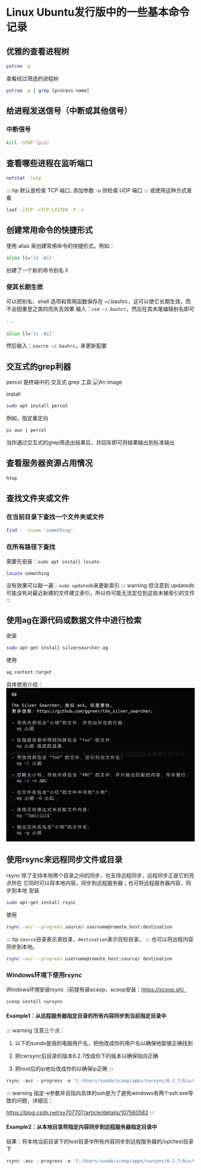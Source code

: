 # Linux Ubuntu发行版中的一些基本命令记录

## 优雅的查看进程树
```bash
pstree -p
```
查看经过筛选的进程树
```bash
pstree -p | grep [process name]
```

## 给进程发送信号（中断或其他信号）
### 中断信号
```bash
kill -STOP [pid]
```

## 查看哪些进程在监听端口
```bash
netstat -lntp
```
::: tip
默认是检查 TCP 端口; 添加参数 -u 则检查 UDP 端口
:::
或使用这种方式查看
```bash
lsof -iTCP -sTCP:LISTEN -P -n
```

## 创建常用命令的快捷形式
使用 alias 来创建常用命令的快捷形式。例如： 
```bash
alias ll='ls -Ail'
```
创建了一个新的命令别名 ll

### 使其长期生效
可以把别名、shell 选项和常用函数保存在 ~/.bashrc，这可以使它长期生效，而不会因重登之类的而失去效果
输入：`vim ~/.bashrc`，然后在其末尾编辑别名即可
```bash
...

alias ll='ls -Ail'
```
然后输入：`source ~/.bashrc`，来更新配置

## 交互式的grep利器
percol 是终端中的 交互式 grep 工具
![An image](https://camo.githubusercontent.com/54e241bdce3f31ac70c7fde27137c2d2a67820fe3db70c799d142336e8b4528d/687474703a2f2f6d6f6f7a2e6769746875622e696f2f706572636f6c2f706572636f6c5f6f766572766965772e676966)

install
```bash
sudo apt install percol
```
例如，指定重定向
```bash
ps aux | percol
```
当你通过交互式的grep筛选出结果后，并回车即可将结果输出到标准输出

## 查看服务器资源占用情况
```bash
htop
```

## 查找文件夹或文件
### 在当前目录下查找一个文件夹或文件
```bash
find . -iname 'something'
```
### 在所有路径下查找
需要先安装：`sudo apt install locate`
```bash
locate something
```
没有效果可以敲一遍：`sudo updatedb`来更新索引
::: warning
但注意到 updatedb 可能没有对最近新建的文件建立索引，所以你可能无法定位到这些未被索引的文件
:::

## 使用ag在源代码或数据文件中进行检索
安装
```bash
sudo apt-get install silversearcher-ag
```
使用
```bash
ag content target
```
具体使用介绍：
![An image](../../../imgs/ubuntu-command01.png)

## 使用rsync来远程同步文件或目录
rsync 除了支持本地两个目录之间的同步，也支持远程同步，远程同步正是它的亮点所在
它同时可以将本地内容，同步到远程服务器；也可将远程服务器内容，同步到本地
安装
```bash
sudo apt-get install rsync
```
使用
```bash
rsync -avz --progress source/ username@remote_host:destination
```
::: tip
`source`目录表示源目录，`destination`表示目标目录。
:::
也可以将远程内容同步到本地。
```bash
rsync -avz --progress username@remote_host:source/ destination
```

### Windows环境下使用rsync
Windows环境安装rsync（前提有装scoop，scoop安装：https://scoop.sh）
```powershell
scoop install cwrsync
```
#### Example1：从远程服务器指定目录的所有内容同步到当前指定目录中
::: warning
注意三个点：

1. 以下的sundo是我的电脑用户名，把他改成你的用户名以确保他能够正确找到

2. 把cwrsync后目录的版本6.2.7改成你下的版本以确保指向正确

3. 把root后的ip地址改成你的以确保ip正确
:::
```powershell
rsync -avz --progress -e 'C:/Users/sundo/scoop/apps/cwrsync/6.2.7/bin/ssh -p 22' root@xxx.xxx.xxx.xxx:/opt/web/website ./website
```
::: warning
指定-e参数并且指向具体的ssh是为了避免windows有两个ssh.exe导致的问题，详细见：

https://blog.csdn.net/xy707707/article/details/107560582
:::

#### Example2：从本地目录将指定内容同步到远程服务器指定目录中
结果：将本地当前目录下的test目录中所有内容同步到远程服务器的/opt/test目录下
```powershell
rsync -avz --progress -e 'C:/Users/sundo/scoop/apps/cwrsync/6.2.7/bin/ssh -p 22' ./test/ root@XXX.XXX.XXX.XXX:/opt/test
```
